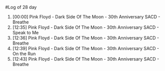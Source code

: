 #Log of 28 day

1. [00:00] Pink Floyd - Dark Side Of The Moon - 30th Anniversary SACD - Breathe
1. [12:35] Pink Floyd - Dark Side Of The Moon - 30th Anniversary SACD - Speak to Me
1. [12:36] Pink Floyd - Dark Side Of The Moon - 30th Anniversary SACD - Breathe
1. [12:39] Pink Floyd - Dark Side Of The Moon - 30th Anniversary SACD - On the Run
1. [12:43] Pink Floyd - Dark Side Of The Moon - 30th Anniversary SACD - Breathe
